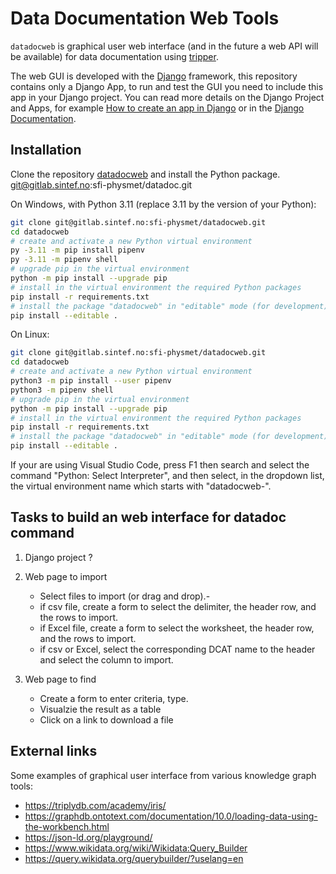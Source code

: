 Data Documentation Web Tools
============================

`datadocweb` is graphical user web interface (and in the future a web API will
be available) for data documentation using [tripper](https://github.com/EMMC-ASBL/tripper/).

The web GUI is developed with the [Django](https://www.djangoproject.com/)
framework, this repository contains only a Django App, to run and test the GUI
you need to include this app in your Django project. You can read more details
on the Django Project and Apps, for example [How to create an app in
Django](https://www.geeksforgeeks.org/how-to-create-an-app-in-django/) or in
the [Django Documentation](https://docs.djangoproject.com/en/5.1/).

Installation
------------

Clone the repository [datadocweb](https://gitlab.sintef.no/sfi-physmet/datadocweb) and install the Python package.
git@gitlab.sintef.no:sfi-physmet/datadoc.git

On Windows, with Python 3.11 (replace 3.11 by the version of your Python):

```sh
git clone git@gitlab.sintef.no:sfi-physmet/datadocweb.git
cd datadocweb
# create and activate a new Python virtual environment
py -3.11 -m pip install pipenv
py -3.11 -m pipenv shell
# upgrade pip in the virtual environment
python -m pip install --upgrade pip
# install in the virtual environment the required Python packages
pip install -r requirements.txt
# install the package "datadocweb" in "editable" mode (for development)
pip install --editable .
```

On Linux:

```sh
git clone git@gitlab.sintef.no:sfi-physmet/datadocweb.git
cd datadocweb
# create and activate a new Python virtual environment
python3 -m pip install --user pipenv
python3 -m pipenv shell
# upgrade pip in the virtual environment
python -m pip install --upgrade pip
# install in the virtual environment the required Python packages
pip install -r requirements.txt
# install the package "datadocweb" in "editable" mode (for development)
pip install --editable .
```

If your are using Visual Studio Code, press F1 then search and select the
command "Python: Select Interpreter", and then select, in the dropdown list,
the virtual environment name which starts with "datadocweb-".

Tasks to build an web interface for datadoc command
---------------------------------------------------

1. Django project ?
2. Web page to import

    - Select files to import (or drag and drop).-
    - if csv file, create a form to select the delimiter, the header row, and
       the rows to import.
    - if Excel file, create a form to select the worksheet, the header row, and
       the rows to import.
    - if csv or Excel, select the corresponding DCAT name to the header and
      select the column to import.

3. Web page to find

    - Create a form to enter criteria, type.
    - Visualzie the result as a table
    - Click on a link to download a file

External links
--------------

Some examples of graphical user interface from various knowledge graph tools:

 - https://triplydb.com/academy/iris/
 - https://graphdb.ontotext.com/documentation/10.0/loading-data-using-the-workbench.html
 - https://json-ld.org/playground/
 - https://www.wikidata.org/wiki/Wikidata:Query_Builder
 - https://query.wikidata.org/querybuilder/?uselang=en
